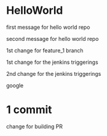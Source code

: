 # HelloWorld

first message for hello world repo

second message for hello world repo

1st change for feature_1 branch

1st change for the jenkins triggerings

2nd change for the jenkins triggerings


google

1 commit
=======
change for building PR

